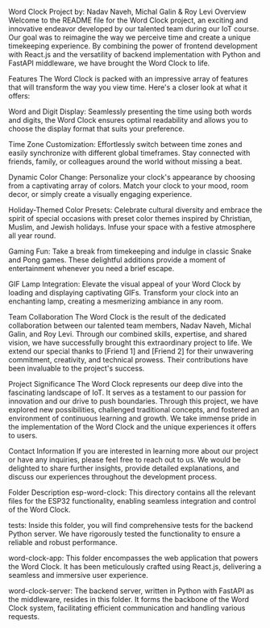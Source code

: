 Word Clock Project by: Nadav Naveh, Michal Galin & Roy Levi
Overview
Welcome to the README file for the Word Clock project, an exciting and innovative endeavor developed by our talented team during our IoT course. Our goal was to reimagine the way we perceive time and create a unique timekeeping experience. By combining the power of frontend development with React.js and the versatility of backend implementation with Python and FastAPI middleware, we have brought the Word Clock to life.

Features
The Word Clock is packed with an impressive array of features that will transform the way you view time. Here's a closer look at what it offers:

Word and Digit Display: Seamlessly presenting the time using both words and digits, the Word Clock ensures optimal readability and allows you to choose the display format that suits your preference.

Time Zone Customization: Effortlessly switch between time zones and easily synchronize with different global timeframes. Stay connected with friends, family, or colleagues around the world without missing a beat.

Dynamic Color Change: Personalize your clock's appearance by choosing from a captivating array of colors. Match your clock to your mood, room decor, or simply create a visually engaging experience.

Holiday-Themed Color Presets: Celebrate cultural diversity and embrace the spirit of special occasions with preset color themes inspired by Christian, Muslim, and Jewish holidays. Infuse your space with a festive atmosphere all year round.

Gaming Fun: Take a break from timekeeping and indulge in classic Snake and Pong games. These delightful additions provide a moment of entertainment whenever you need a brief escape.

GIF Lamp Integration: Elevate the visual appeal of your Word Clock by loading and displaying captivating GIFs. Transform your clock into an enchanting lamp, creating a mesmerizing ambiance in any room.

Team Collaboration
The Word Clock is the result of the dedicated collaboration between our talented team members, Nadav Naveh, Michal Galin, and Roy Levi. Through our combined skills, expertise, and shared vision, we have successfully brought this extraordinary project to life. We extend our special thanks to [Friend 1] and [Friend 2] for their unwavering commitment, creativity, and technical prowess. Their contributions have been invaluable to the project's success.

Project Significance
The Word Clock represents our deep dive into the fascinating landscape of IoT. It serves as a testament to our passion for innovation and our drive to push boundaries. Through this project, we have explored new possibilities, challenged traditional concepts, and fostered an environment of continuous learning and growth. We take immense pride in the implementation of the Word Clock and the unique experiences it offers to users.

Contact Information
If you are interested in learning more about our project or have any inquiries, please feel free to reach out to us. We would be delighted to share further insights, provide detailed explanations, and discuss our experiences throughout the development process.

Folder Description
esp-word-clock: This directory contains all the relevant files for the ESP32 functionality, enabling seamless integration and control of the Word Clock.

tests: Inside this folder, you will find comprehensive tests for the backend Python server. We have rigorously tested the functionality to ensure a reliable and robust performance.

word-clock-app: This folder encompasses the web application that powers the Word Clock. It has been meticulously crafted using React.js, delivering a seamless and immersive user experience.

word-clock-server: The backend server, written in Python with FastAPI as the middleware, resides in this folder. It forms the backbone of the Word Clock system, facilitating efficient communication and handling various requests.